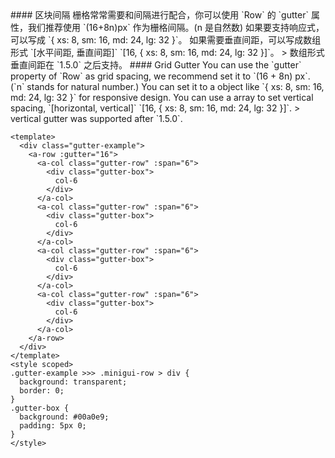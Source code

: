 <cn>
#### 区块间隔
栅格常常需要和间隔进行配合，你可以使用 `Row` 的 `gutter` 属性，我们推荐使用 `(16+8n)px` 作为栅格间隔。(n 是自然数)
如果要支持响应式，可以写成 `{ xs: 8, sm: 16, md: 24, lg: 32 }`。
如果需要垂直间距，可以写成数组形式 `[水平间距, 垂直间距]` `[16, { xs: 8, sm: 16, md: 24, lg: 32 }]`。
> 数组形式垂直间距在 `1.5.0` 之后支持。
</cn>

<us>
#### Grid Gutter
You can use the `gutter` property of `Row` as grid spacing, we recommend set it to `(16 + 8n) px`. (`n` stands for natural number.)
You can set it to a object like `{ xs: 8, sm: 16, md: 24, lg: 32 }` for responsive design.
You can use a array to set vertical spacing, `[horizontal, vertical]` `[16, { xs: 8, sm: 16, md: 24, lg: 32 }]`.
> vertical gutter was supported after `1.5.0`.
</us>

```vue
<template>
  <div class="gutter-example">
    <a-row :gutter="16">
      <a-col class="gutter-row" :span="6">
        <div class="gutter-box">
          col-6
        </div>
      </a-col>
      <a-col class="gutter-row" :span="6">
        <div class="gutter-box">
          col-6
        </div>
      </a-col>
      <a-col class="gutter-row" :span="6">
        <div class="gutter-box">
          col-6
        </div>
      </a-col>
      <a-col class="gutter-row" :span="6">
        <div class="gutter-box">
          col-6
        </div>
      </a-col>
    </a-row>
  </div>
</template>
<style scoped>
.gutter-example >>> .minigui-row > div {
  background: transparent;
  border: 0;
}
.gutter-box {
  background: #00a0e9;
  padding: 5px 0;
}
</style>
```
